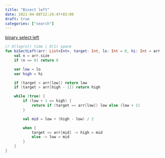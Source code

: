 ```yaml
---
title: "Bisect left"
date: 2021-04-08T22:24:47+03:00
draft: true
categories: ["search"]
---
```


[binary select left](https://github.com/solairerove/algs4-leprosorium/blob/master/src/main/kotlin/com/github/solairerove/algs4/leprosorium/searching/BiSectLeft.kt)

```kotlin
// O(log(n)) time | O(1) space
fun biSectLeft(arr: List<Int>, target: Int, lo: Int = 0, hi: Int = arr.size): Int {
    val n = arr.size
    if (n == 0) return 0

    var low = lo
    var high = hi

    if (target < arr[low]) return low
    if (target > arr[high - 1]) return high

    while (true) {
        if (low + 1 == high) {
            return if (target == arr[low]) low else (low + 1)
        }

        val mid = low + (high - low) / 2

        when {
            target <= arr[mid] -> high = mid
            else -> low = mid
        }
    }
}
```
